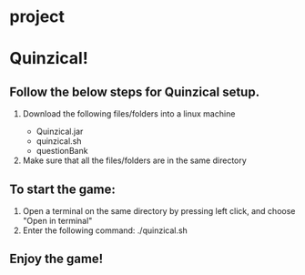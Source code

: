 # project

<h1>Quinzical!</h1>

<h2>Follow the below steps for Quinzical setup.</h2>
<ol>
	<li>Download the following files/folders into a linux machine</li>
	<ul>
		<li>Quinzical.jar</li>
		<li>quinzical.sh</li>
		<li>questionBank</li>
	</ul>
	<li>Make sure that all the files/folders are in the same directory</li>
	
</ol>

<h2>To start the game: </h2>
<ol>
	<li>Open a terminal on the same directory by pressing left click, and choose "Open in terminal"</li>
	<li>Enter the following command: ./quinzical.sh</li>
</ol>

<h2>Enjoy the game!</h2>
